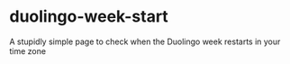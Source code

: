 # duolingo-week-start
A stupidly simple page to check when the Duolingo week restarts in your time zone
